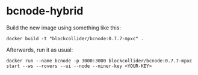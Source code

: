 # bcnode-hybrid
Build the new image using something like this:

```
docker build -t "blockcollider/bcnode:0.7.7-mpxc" .
```

Afterwards, run it as usual:

```
docker run --name bcnode -p 3000:3000 blockcollider/bcnode:0.7.7-mpxc start --ws --rovers --ui --node --miner-key <YOUR-KEY>
```
